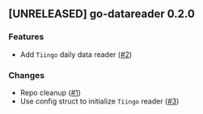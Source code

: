 ## [UNRELEASED] go-datareader 0.2.0

### Features
- Add `Tiingo` daily data reader ([#2](https://github.com/AleksanderWWW/go-datareader/pull/2))

### Changes
- Repo cleanup ([#1](https://github.com/AleksanderWWW/go-datareader/pull/1))
- Use config struct to initialize `Tiingo` reader ([#3](https://github.com/AleksanderWWW/go-datareader/pull/3))
